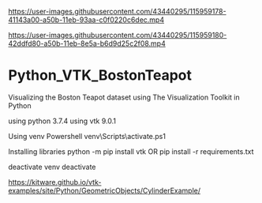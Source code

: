 
https://user-images.githubusercontent.com/43440295/115959178-41143a00-a50b-11eb-93aa-c0f0220c6dec.mp4


https://user-images.githubusercontent.com/43440295/115959180-42ddfd80-a50b-11eb-8e5a-b6d9d25c2f08.mp4



# Python_VTK_BostonTeapot
Visualizing the Boston Teapot dataset using The Visualization Toolkit in Python

using python 3.7.4
using vtk 9.0.1

Using venv
Powershell
venv\Scripts\activate.ps1

Installing libraries
python -m pip install vtk OR pip install -r requirements.txt

deactivate venv
deactivate


https://kitware.github.io/vtk-examples/site/Python/GeometricObjects/CylinderExample/
